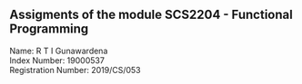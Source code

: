 ## Assigments of the module SCS2204 - Functional Programming
Name: R T I Gunawardena\
Index Number: 19000537\
Registration Number: 2019/CS/053
